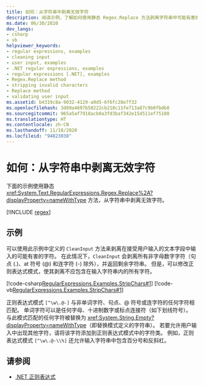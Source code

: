 ```yaml
---
title: 如何：从字符串中剥离无效字符
description: 阅读示例，了解如何使用静态 Regex.Replace 方法剥离字符串中可能有害的字符。
ms.date: 06/30/2020
dev_langs:
- csharp
- vb
helpviewer_keywords:
- regular expressions, examples
- cleaning input
- user input, examples
- .NET regular expressions, examples
- regular expressions [.NET], examples
- Regex.Replace method
- stripping invalid characters
- Replace method
- validating user input
ms.assetid: b4319c8a-9032-4129-a9d5-6f6fc28e7f32
ms.openlocfilehash: 3d89a4697b58222cb218c11fe713a87c9b0fbdb8
ms.sourcegitcommit: 965a5af7918acb0a3fd3baf342e15d511ef75188
ms.translationtype: HT
ms.contentlocale: zh-CN
ms.lasthandoff: 11/18/2020
ms.locfileid: "94823038"
---
```

# <a name="how-to-strip-invalid-characters-from-a-string"></a>如何：从字符串中剥离无效字符
下面的示例使用静态 <xref:System.Text.RegularExpressions.Regex.Replace%2A?displayProperty=nameWithType> 方法，从字符串中剥离无效字符。  

[!INCLUDE [regex](../../../includes/regex.md)]

## <a name="example"></a>示例  
 可以使用此示例中定义的 `CleanInput` 方法来剥离在接受用户输入的文本字段中输入的可能有害的字符。 在此情况下，`CleanInput` 会剥离所有非字母数字字符（句点 (.)、at 符号 (@) 和连字符 (-) 除外），并返回剩余字符串。 但是，可以修改正则表达式模式，使其剥离不应包含在输入字符串内的所有字符。  
  
 [!code-csharp[RegularExpressions.Examples.StripChars#1](../../../samples/snippets/csharp/VS_Snippets_CLR/RegularExpressions.Examples.StripChars/cs/Example.cs#1)]
 [!code-vb[RegularExpressions.Examples.StripChars#1](../../../samples/snippets/visualbasic/VS_Snippets_CLR/RegularExpressions.Examples.StripChars/vb/Example.vb#1)]  
  
 正则表达式模式 `[^\w\.@-]` 与非单词字符、句点、@ 符号或连字符的任何字符相匹配。 单词字符可以是任何字母、十进制数字或标点连接符（如下划线符号）。 与此模式匹配的任何字符被替换为 <xref:System.String.Empty?displayProperty=nameWithType>（即替换模式定义的字符串）。 若要允许用户输入中出现其他字符，请将该字符添加到正则表达式模式中的字符类。 例如，正则表达式模式 `[^\w\.@-\\%]` 还允许输入字符串中包含百分号和反斜杠。  
  
## <a name="see-also"></a>请参阅

- [.NET 正则表达式](regular-expressions.md)
